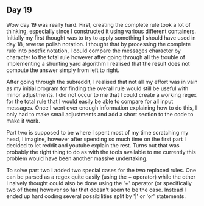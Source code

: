 ## Day 19

Wow day 19 was really hard. First, creating the complete rule took a lot of thinking, especially since I constructed it using various different containers. Initially my first thought was to try to apply something I should have used in day 18, reverse polish notation. I thought that by processing the complete rule into postfix notation, I could compare the messages character by character to the total rule however after going through all the trouble of implementing a shunting yard algorithm I realised that the result does not compute the answer simply from  left to right. 

After going through the subreddit, I realised that not all my effort was in vain as my initial program for finding the overall rule would still be useful with minor adjustments. I did not occur to me that I could create a working regex for the total rule that I would easily be able to compare for all input messages. Once I went over enough information explaining how to do this, I only had to make small adjustments and add a short section to the code to make it work.

Part two is supposed to be where I spent most of my time scratching my head, I imagine, however after spending so much time on the first part I decided to let reddit and youtube explain the rest. Turns out that was probably the right thing to do as with the tools available to me currently this problem would have been another massive undertaking. 

To solve part two I added two special cases for the two replaced rules. One can be parsed as a regex quite easily (using the + operator) while the other I naively thought could also be done using the '+' operator (or specifically two of them) however so far that doesn't seem to be the case. Instead I ended up hard coding several possibilities split by '|' or 'or' statements. 